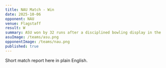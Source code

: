 ```yaml
---
title: NAU Match - Win
date: 2025-10-06
opponent: NAU
venue: Flagstaff
result: W
summary: ASU won by 32 runs after a disciplined bowling display in the death overs.
asuImage: /teams/asu.png
opponentImage: /teams/nau.png
published: true
---
```


Short match report here in plain English.
